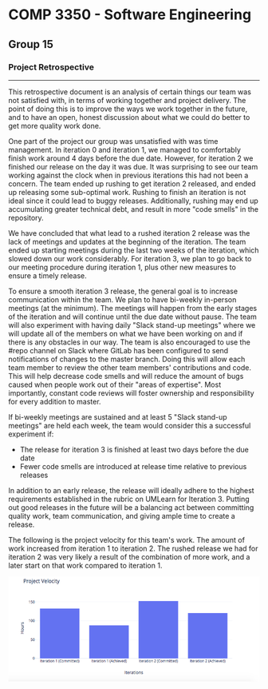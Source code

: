 # COMP 3350 - Software Engineering
## Group 15
### Project Retrospective

***

This retrospective document is an analysis of certain things our team was not satisfied with, in terms of working together and project delivery. The point of doing this is to improve the ways we work together in the future, and to have an open, honest discussion about what we could do better to get more quality work done.

One part of the project our group was unsatisfied with was time management. In iteration 0 and iteration 1, we managed to comfortably finish work around 4 days before the due date. However, for iteration 2 we finished our release on the day it was due. It was surprising to see our team working against the clock when in previous iterations this had not been a concern. The team ended up rushing to get iteration 2 released, and ended up releasing some sub-optimal work. Rushing to finish an iteration is not ideal since it could lead to buggy releases. Additionally, rushing may end up accumulating greater technical debt, and result in more "code smells" in the repository.

We have concluded that what lead to a rushed iteration 2 release was the lack of meetings and updates at the beginning of the iteration. The team ended up starting meetings during the last two weeks of the iteration, which slowed down our work considerably. For iteration 3, we plan to go back to our meeting procedure during iteration 1, plus other new measures to ensure a timely release.

To ensure a smooth iteration 3 release, the general goal is to increase communication within the team. We plan to have bi-weekly in-person meetings (at the minimum). The meetings will happen from the early stages of the iteration and will continue until the due date without pause. The team will also experiment with having daily "Slack stand-up meetings" where we will update all of the members on what we have been working on and if there is any obstacles in our way. The team is also encouraged to use the #repo channel on Slack where GitLab has been configured to send notifications of changes to the master branch. Doing this will allow each team member to review the other team members' contributions and code. This will help decrease code smells and will reduce the amount of bugs caused when people work out of their "areas of expertise". Most importantly, constant code reviews will foster ownership and responsibility for every addition to master.

If bi-weekly meetings are sustained and at least 5 "Slack stand-up meetings" are held each week, the team would consider this a successful experiment if:

- The release for iteration 3 is finished at least two days before the due date
- Fewer code smells are introduced at release time relative to previous releases

In addition to an early release, the release will ideally adhere to the highest requirements established in the rubric on UMLearn for Iteration 3. Putting out good releases in the future will be a balancing act between committing quality work, team communication, and giving ample time to create a release.

The following is the project velocity for this team's work. The amount of work increased from iteration 1 to iteration 2. The rushed release we had for iteration 2 was very likely a result of the combination of more work, and a later start on that work compared to iteration 1.


<img src="ProjectVelocity.png"
     alt="2 bit fsm"
     style="float: center; margin-right: 50px;" />
